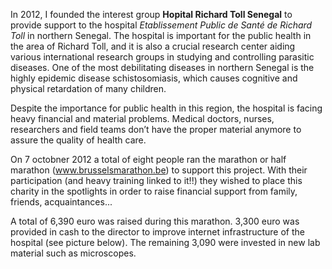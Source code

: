 
In 2012, I founded the interest group **Hopital Richard Toll Senegal** to provide support to the hospital *Etablissement Public de Santé de Richard Toll* in northern Senegal. The hospital is important for the public health in the area of Richard Toll, and it is also a crucial research center aiding various international research groups in studying and controlling parasitic diseases. One of the most debilitating diseases in northern Senegal is the highly epidemic disease schistosomiasis, which causes cognitive and physical retardation of many children. 

Despite the importance for public health in this region, the hospital is facing heavy financial and material problems. Medical doctors, nurses, researchers and field teams don’t have the proper material anymore to assure the quality of health care. 

On 7 octobner 2012 a total of eight people ran the marathon or half marathon (www.brusselsmarathon.be) to support this project. With their participation (and heavy training linked to it!!) they wished to place this charity in the spotlights in order to raise financial support from family, friends, acquaintances...

A total of 6,390 euro was raised during this marathon. 3,300 euro was provided in cash to the director to improve internet infrastructure of the hospital (see picture below). The remaining 3,090 were invested in new lab material such as microscopes.
